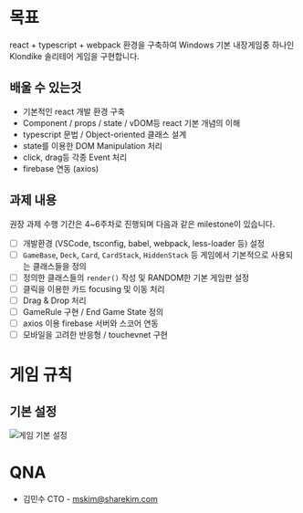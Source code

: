 # 목표

react + typescript + webpack 환경을 구축하여 Windows 기본 내장게임중 하나인 Klondike 솔리테어 게임을 구현합니다.

## 배울 수 있는것

- 기본적인 react 개발 환경 구축
- Component / props / state / vDOM등 react 기본 개념의 이해
- typescript 문법 / Object-oriented 클래스 설계
- state를 이용한 DOM Manipulation 처리
- click, drag등 각종 Event 처리
- firebase 연동 (axios)

## 과제 내용

권장 과제 수행 기간은 4~6주차로 진행되며 다음과 같은 milestone이 있습니다.

- [ ] 개발환경 (VSCode, tsconfig, babel, webpack, less-loader 등) 설정
- [ ] `GameBase`, `Deck`, `Card`, `CardStack`, `HiddenStack` 등 게임에서 기본적으로 사용되는 클래스들을 정의
- [ ] 정의한 클래스들의 `render()` 작성 및 RANDOM한 기본 게임판 설정
- [ ] 클릭을 이용한 카드 focusing 및 이동 처리
- [ ] Drag & Drop 처리
- [ ] GameRule 구현 / End Game State 정의
- [ ] axios 이용 firebase 서버와 스코어 연동
- [ ] 모바일을 고려한 반응형 / touchevnet 구현

# 게임 규칙

## 기본 설정

![게임 기본 설정](./게임설정.jpeg)

# QNA
- 김민수 CTO - mskim@sharekim.com
